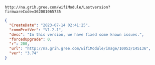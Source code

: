 `http://na.grih.gree.com/wifiModule/Lastversion?firmwareCode=362001065735`

```json
{
  "CreateDate": "2023-07-14 02:41:25",
  "commProtVer": "V1.2.1",
  "desc": "In this version, we have fixed some known issues.",
  "forcedUpgrade": 0,
  "r": 200,
  "url": "http://na.grih.gree.com/wifiModule/image/10053/145136",
  "ver": "3.74"
}
```